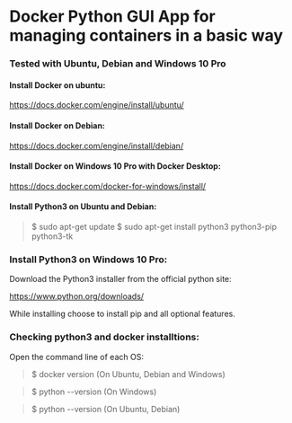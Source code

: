 
# Docker Python GUI App for managing containers in a basic way

### Tested with Ubuntu, Debian and Windows 10 Pro

#### Install Docker on ubuntu:
https://docs.docker.com/engine/install/ubuntu/

#### Install Docker on Debian:
https://docs.docker.com/engine/install/debian/

#### Install Docker on Windows 10 Pro with Docker Desktop:
https://docs.docker.com/docker-for-windows/install/

#### Install Python3 on Ubuntu and Debian:
>$ sudo apt-get update
>$ sudo apt-get install python3 python3-pip python3-tk

### Install Python3 on Windows 10 Pro:
Download the Python3 installer from the official python site:

https://www.python.org/downloads/

While installing choose to install pip and all optional features.

### Checking python3 and docker installtions:
Open the command line of each OS:
>$ docker version (On Ubuntu, Debian and Windows)

>$ python --version (On Windows)

>$ python --version (On Ubuntu, Debian)

